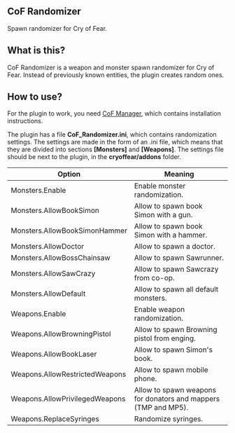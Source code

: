 ## CoF Randomizer

Spawn randomizer for Cry of Fear.

## What is this?

CoF Randomizer is a weapon and monster spawn randomizer for Cry of Fear. Instead of previously known entities, the plugin creates random ones.

## How to use?

For the plugin to work, you need [CoF Manager](https://github.com/2010kohtep/CoF_Manager), which contains installation instructions.

The plugin has a file **CoF_Randomizer.ini**, which contains randomization settings. The settings are made in the form of an .ini file, which means that they are divided into sections **[Monsters]** and **[Weapons]**. The settings file should be next to the plugin, in the **cryoffear/addons** folder.

| Option     | Meaning |
|-----------|----------|
Monsters.Enable | Enable monster randomization.
Monsters.AllowBookSimon | Allow to spawn book Simon with a gun.
Monsters.AllowBookSimonHammer | Allow to spawn book Simon with a hammer.
Monsters.AllowDoctor | Allow to spawn a doctor.
Monsters.AllowBossChainsaw | Allow to spawn Sawrunner.
Monsters.AllowSawCrazy | Allow to spawn Sawcrazy from co-op.
Monsters.AllowDefault | Allow to spawn all default monsters.
Weapons.Enable | Enable weapon randomization.
Weapons.AllowBrowningPistol | Allow to spawn Browning pistol from enging.
Weapons.AllowBookLaser | Allow to spawn Simon's book.
Weapons.AllowRestrictedWeapons | Allow to spawn mobile phone.
Weapons.AllowPrivilegedWeapons | Allow to spawn weapons for donators and mappers (TMP and MP5).
Weapons.ReplaceSyringes | Randomize syringes.